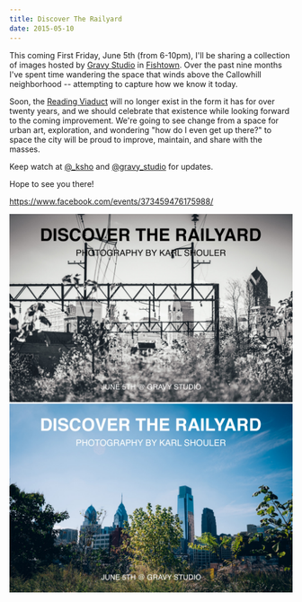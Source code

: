 ```yaml
---
title: Discover The Railyard
date: 2015-05-10
---
```


This coming First Friday, June 5th (from 6-10pm), I'll be sharing a collection of images hosted by [Gravy Studio](http://www.gravy-studio.com/) in [Fishtown](https://goo.gl/maps/VGJVi). Over the past nine months I've spent time wandering the space that winds above the Callowhill neighborhood -- attempting to capture how we know it today.

Soon, the [Reading Viaduct](http://en.wikipedia.org/wiki/Reading_Viaduct) will no longer exist in the form it has for over twenty years, and we should celebrate that existence while looking forward to the coming improvement. We're going to see change from a space for urban art, exploration, and wondering "how do I even get up there?" to space the city will be proud to improve, maintain, and share with the masses.

Keep watch at [@_ksho](https://instagram.com/_ksho/) and [@gravy_studio](https://instagram.com/gravy_studio/) for updates.

Hope to see you there!

https://www.facebook.com/events/373459476175988/

![poster1](/static/images/2015-05-10-gravy/20141012-20141012-gravy_postcard_2_20141012-DSCF1479.jpg)
![poster2](/static/images/2015-05-10-gravy/20141012-20141012-gravy_postcard_20141012-DSCF1479.jpg)
